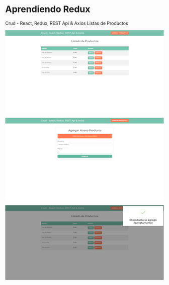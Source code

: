 # Aprendiendo Redux
Crud - React, Redux, REST Api & Axios
Listas de Productos

![Lista de Productos](https://raw.githubusercontent.com/ZitelliDZ/Crud_React_Redux_RESTApi_Axios/main/presentaciones/1.png) 

![Producto Agregado](https://raw.githubusercontent.com/ZitelliDZ/Crud_React_Redux_RESTApi_Axios/main/presentaciones/2.png) 

![Formulario Agregar Producto](https://raw.githubusercontent.com/ZitelliDZ/Crud_React_Redux_RESTApi_Axios/main/presentaciones/3.png) 
